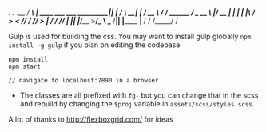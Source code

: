   _____.__                                       .__    .___
_/ ____\  |   ____ ___  ___           ___________|__| __| _/
\   __\|  | _/ __ \\  \/  /  ______  / ___\_  __ \  |/ __ | 
 |  |  |  |_\  ___/ >    <  /_____/ / /_/  >  | \/  / /_/ | 
 |__|  |____/\___  >__/\_ \         \___  /|__|  |__\____ | 
                 \/      \/        /_____/               \/ 


Gulp is used for building the css. You may want to install gulp globally `npm install -g gulp` if you plan on editing the codebase

```
npm install
npm start

// navigate to localhost:7890 in a browser
```


* The classes are all prefixed with `fg-` but you can change that in the scss and rebuild by changing the `$proj` variable in `assets/scss/styles.scss`.


A lot of thanks to http://flexboxgrid.com/ for ideas

